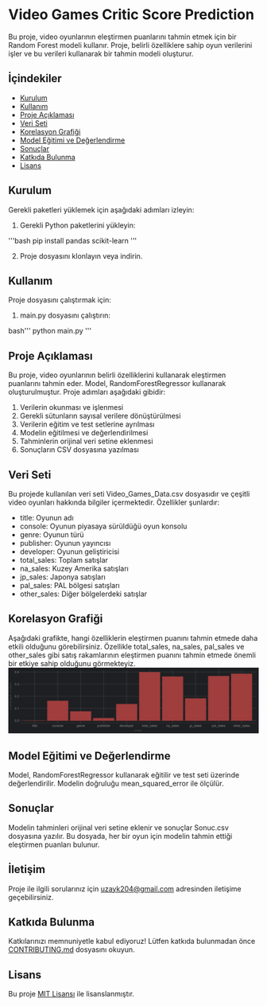 # Video Games Critic Score Prediction

Bu proje, video oyunlarının eleştirmen puanlarını tahmin etmek için bir Random Forest modeli kullanır. Proje, belirli özelliklere sahip oyun verilerini işler ve bu verileri kullanarak bir tahmin modeli oluşturur.

## İçindekiler
- [Kurulum](#kurulum)
- [Kullanım](#kullanım)
- [Proje Açıklaması](#proje-açıklaması)
- [Veri Seti](#veri-seti)
- [Korelasyon Grafiği](#korelasyon-grafiği)
- [Model Eğitimi ve Değerlendirme](#model-eğitimi-ve-değerlendirme)
- [Sonuçlar](#sonuçlar)
- [Katkıda Bulunma](#katkıda-bulunma)
- [Lisans](#lisans)

## Kurulum

Gerekli paketleri yüklemek için aşağıdaki adımları izleyin:

1. Gerekli Python paketlerini yükleyin:
    
'''bash
    pip install pandas scikit-learn
'''

2. Proje dosyasını klonlayın veya indirin.

## Kullanım

Proje dosyasını çalıştırmak için:

1. main.py dosyasını çalıştırın:
    
bash'''
    python main.py
'''

## Proje Açıklaması

Bu proje, video oyunlarının belirli özelliklerini kullanarak eleştirmen puanlarını tahmin eder. Model, RandomForestRegressor kullanarak oluşturulmuştur. Proje adımları aşağıdaki gibidir:

1. Verilerin okunması ve işlenmesi
2. Gerekli sütunların sayısal verilere dönüştürülmesi
3. Verilerin eğitim ve test setlerine ayrılması
4. Modelin eğitilmesi ve değerlendirilmesi
5. Tahminlerin orijinal veri setine eklenmesi
6. Sonuçların CSV dosyasına yazılması

## Veri Seti

Bu projede kullanılan veri seti Video_Games_Data.csv dosyasıdır ve çeşitli video oyunları hakkında bilgiler içermektedir. Özellikler şunlardır:

- title: Oyunun adı
- console: Oyunun piyasaya sürüldüğü oyun konsolu
- genre: Oyunun türü
- publisher: Oyunun yayıncısı
- developer: Oyunun geliştiricisi
- total_sales: Toplam satışlar
- na_sales: Kuzey Amerika satışları
- jp_sales: Japonya satışları
- pal_sales: PAL bölgesi satışları
- other_sales: Diğer bölgelerdeki satışlar

## Korelasyon Grafiği
Aşağıdaki grafikte, hangi özelliklerin eleştirmen puanını tahmin etmede daha etkili olduğunu görebilirsiniz. Özellikle total_sales, na_sales, pal_sales ve other_sales gibi satış rakamlarının eleştirmen puanını tahmin etmede önemli bir etkiye sahip olduğunu görmekteyiz.
![Korelasyon Grafiği](korelasyon.png)

## Model Eğitimi ve Değerlendirme

Model, RandomForestRegressor kullanarak eğitilir ve test seti üzerinde değerlendirilir. Modelin doğruluğu mean_squared_error ile ölçülür.

## Sonuçlar

Modelin tahminleri orijinal veri setine eklenir ve sonuçlar Sonuc.csv dosyasına yazılır. Bu dosyada, her bir oyun için modelin tahmin ettiği eleştirmen puanları bulunur.

## İletişim

Proje ile ilgili sorularınız için [uzayk204@gmail.com](mailto:uzayk204@gmail.com) adresinden iletişime geçebilirsiniz.

## Katkıda Bulunma

Katkılarınızı memnuniyetle kabul ediyoruz! Lütfen katkıda bulunmadan önce [CONTRIBUTING.md](CONTRIBUTING.md) dosyasını okuyun.

## Lisans

Bu proje [MIT Lisansı](LICENSE) ile lisanslanmıştır.


